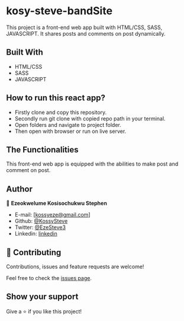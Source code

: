 # kosy-steve-bandSite

This project is a front-end web app built with HTML/CSS, SASS, JAVASCRIPT. It shares posts and comments on post dynamically.
## Built With

- HTML/CSS
- SASS
- JAVASCRIPT

## How to run this react app?
- Firstly clone and copy this repository.
- Secondly run git clone with copied repo path  in your terminal. 
- Open folders and navigate to project folder.
- Then open with browser or run on live server.


## The Functionalities
This front-end web app is equipped with the abilities to make post and comment on post.

## Author

👤 **Ezeokwelume Kosisochukwu Stephen**

- E-mail: [kossyeze@gmail.com]
- Github: [@KossySteve](https://github.com/KossySteve)
- Twitter: [@EzeSteve3](https://twitter.com/EzeSteve3/)
- Linkedin: [linkedin](https://www.linkedin.com/in/steve-ez-b090ba198/)


## 🤝 Contributing

Contributions, issues and feature requests are welcome!

Feel free to check the [issues page](issues/).

## Show your support

Give a ⭐️ if you like this project!
